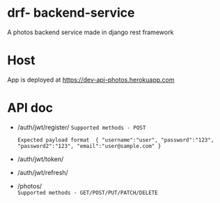 
# drf- backend-service

A photos backend service made in django rest framework


# Host

App is deployed at https://dev-api-photos.herokuapp.com


#	API doc
- /auth/jwt/register/ 
`Supported methods - POST`

	`Expected payload format  { "username":"user", "password":"123",  "password2":"123", "email":"user@sample.com" }`

- /auth/jwt/token/
- /auth/jwt/refresh/

- /photos/  
`Supported methods - GET/POST/PUT/PATCH/DELETE`

